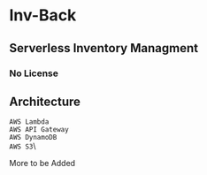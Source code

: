 # Inv-Back

## Serverless Inventory Managment

### No License

## Architecture 
`AWS Lambda`\
`AWS API Gateway`\
`AWS DynamoDB`\
`AWS S3`\

More to be Added
